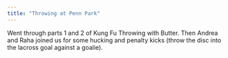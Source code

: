 ```yaml
---
title: "Throwing at Penn Park"
---
```


Went through parts 1 and 2 of Kung Fu Throwing with Butter. Then Andrea and Raha joined us for some hucking and penalty kicks (throw the disc into the lacross goal against a goalie). 
